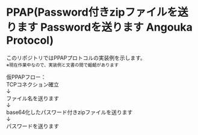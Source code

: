 # PPAP(Password付きzipファイルを送ります Passwordを送ります Angouka Protocol)
このリポジトリではPPAPプロトコルの実装例を示します。  
<small>※現在作業中なので、実装例と文書の間で齟齬があります</small>

仮PPAPフロー：  
TCPコネクション確立  
↓  
ファイル名を送ります  
↓  
base64化したパスワード付きzipファイルを送ります  
↓  
パスワードを送ります  